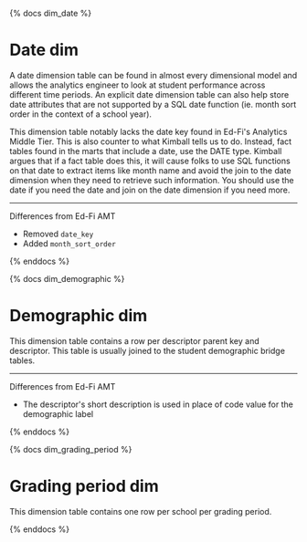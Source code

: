 {% docs dim_date %}

# Date dim

A date dimension table can be found in almost every dimensional model and allows the analytics engineer to look at student performance across different time periods. An explicit date dimension table can also help store date attributes that are not supported by a SQL date function (ie. month sort order in the context of a school year).

This dimension table notably lacks the date key found in Ed-Fi's Analytics Middle Tier. This is also counter to what Kimball tells us to do. Instead, fact tables found in the marts that include a date, use the DATE type. Kimball argues that if a fact table does this, it will cause folks to use SQL functions on that date to extract items like month name and avoid the join to the date dimension when they need to retrieve such information. You should use the date if you need the date and join on the date dimension if you need more.

---------------------------
Differences from Ed-Fi AMT
* Removed `date_key`
* Added `month_sort_order`

{% enddocs %}


{% docs dim_demographic %}

# Demographic dim

This dimension table contains a row per descriptor parent key and descriptor. This table is usually joined to the student demographic bridge tables.

---------------------------
Differences from Ed-Fi AMT
* The descriptor's short description is used in place of code value for the demographic label

{% enddocs %}


{% docs dim_grading_period %}

# Grading period dim

This dimension table contains one row per school per grading period.


{% enddocs %}
